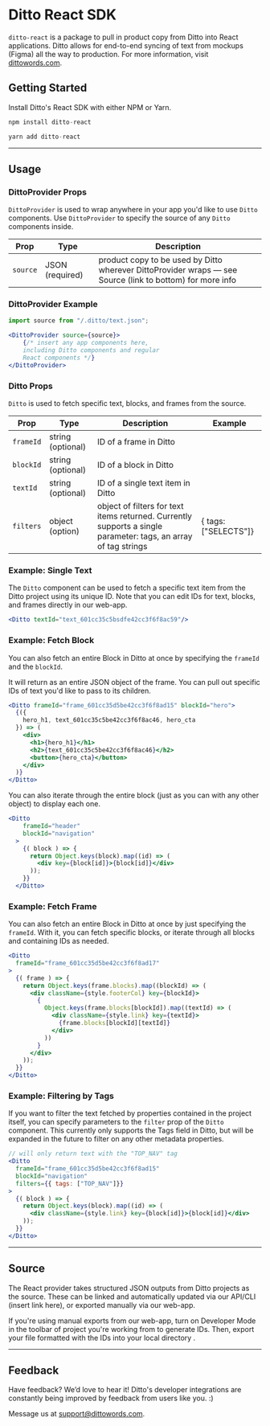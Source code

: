 # Ditto React SDK

`ditto-react` is a package to pull in product copy from Ditto into React applications. Ditto allows for end-to-end syncing of text from mockups (Figma) all the way to production. For more information, visit [dittowords.com](http://dittowords.com).

## Getting Started

Install Ditto's React SDK with either NPM or Yarn.

```jsx
npm install ditto-react

yarn add ditto-react
```

---

## Usage

### DittoProvider Props

`DittoProvider` is used to wrap anywhere in your app you'd like to use `Ditto` components. Use `DittoProvider` to specify the source of any `Ditto` components inside.


| Prop | Type | Description |
| --- | --- | --- |
| `source` | JSON (required) | product copy to be used by Ditto wherever DittoProvider wraps — see Source (link to bottom) for more info  |


### DittoProvider **Example**

```jsx
import source from "/.ditto/text.json";

<DittoProvider source={source}>
	{/* insert any app components here,
	including Ditto components and regular
	React components */}
</DittoProvider>
```

### Ditto Props

`Ditto` is used to fetch specific text, blocks, and frames from the source.


| Prop | Type | Description | Example |
| --- | --- | --- | --- |
| `frameId` | string (optional) | ID of a frame in Ditto |  |
| `blockId` | string (optional) | ID of a block in Ditto |  |
| `textId` | string (optional) | ID of a single text item in Ditto |  |
| `filters` | object (option) | object of filters for text items returned. Currently supports a single parameter: tags, an array of tag strings | { tags: ["SELECTS"]} |


### Example: Single Text

The `Ditto` component can be used to fetch a specific text item from the Ditto project using its unique ID. Note that you can edit IDs for text, blocks, and frames directly in our web-app.

```jsx
<Ditto textId="text_601cc35c5bsdfe42cc3f6f8ac59"/>
```

### Example: Fetch Block

You can also fetch an entire Block in Ditto at once by specifying the `frameId` and the `blockId`.

It will return as an entire JSON object of the frame. You can pull out specific IDs of text you'd like to pass to its children.

```jsx
<Ditto frameId="frame_601cc35d5be42cc3f6f8ad15" blockId="hero">
  {({
    hero_h1, text_601cc35c5be42cc3f6f8ac46, hero_cta
  }) => (
    <div>
      <h1>{hero_h1}</h1>
      <h2>{text_601cc35c5be42cc3f6f8ac46}</h2>
      <button>{hero_cta}</button>
    </div>
  )}
</Ditto>
```

You can also iterate through the entire block (just as you can with any other object) to display each one.

```jsx
<Ditto
    frameId="header"
    blockId="navigation"
  >
    {( block ) => {
      return Object.keys(block).map((id) => (
        <div key={block[id]}>{block[id]}</div>
      ));
    }}
  </Ditto>
```

### Example: Fetch Frame

You can also fetch an entire Block in Ditto at once by just specifying the `frameId`. With it, you can fetch specific blocks, or iterate through all blocks and containing IDs as needed.

```jsx
<Ditto
  frameId="frame_601cc35d5be42cc3f6f8ad17"
>
  {( frame ) => {
    return Object.keys(frame.blocks).map((blockId) => (
      <div className={style.footerCol} key={blockId}>
        {
          Object.keys(frame.blocks[blockId]).map((textId) => (
            <div className={style.link} key={textId}>
              {frame.blocks[blockId][textId]}
            </div>
          ))
        }
      </div>
    ));
  }}
</Ditto>
```

### Example: Filtering by Tags

If you want to filter the text fetched by properties contained in the project itself, you can specify parameters to the `filter` prop of the `Ditto` component. This currently only supports the Tags field in Ditto, but will be expanded in the future to filter on any other metadata properties.

```jsx
// will only return text with the "TOP_NAV" tag
<Ditto
  frameId="frame_601cc35d5be42cc3f6f8ad15"
  blockId="navigation"
  filters={{ tags: ["TOP_NAV"]}}
>
  {( block ) => {
    return Object.keys(block).map((id) => (
      <div className={style.link} key={block[id]}>{block[id]}</div>
    ));
  }}
</Ditto>
```

---

## Source

The React provider takes structured JSON outputs from Ditto projects as the source. These can be linked and automatically updated via our API/CLI (insert link here), or exported manually via our web-app.

If you're using manual exports from our web-app, turn on Developer Mode in the toolbar of project you're working from to generate IDs. Then, export your file formatted with the IDs into your local directory .

---

## Feedback

Have feedback? We’d love to hear it! Ditto's developer integrations are constantly being improved by feedback from users like you. :)

Message us at [support@dittowords.com](mailto:support@dittowords.com).
